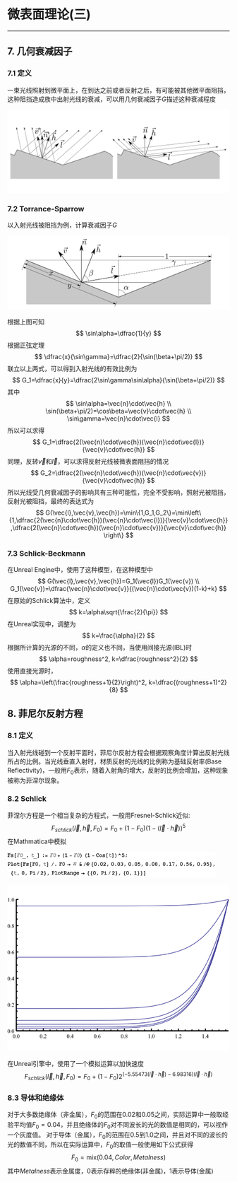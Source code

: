 # 微表面理论(三)
-----
## 7.  几何衰减因子
### 7.1 定义
一束光线照射到微平面上，在到达之前或者反射之后，有可能被其他微平面阻挡，这种阻挡造成族中出射光线的衰减，可以用几何衰减因子$G$描述这种衰减程度

![](./microfacet_6.svg)

### 7.2 Torrance-Sparrow
以入射光线被阻挡为例，计算衰减因子$G$

![](./microfacet_7.svg)

根据上图可知
$$
\sin\alpha=\dfrac{1}{y}
$$
根据正弦定理
$$
\dfrac{x}{\sin\gamma}=\dfrac{2}{\sin(\beta+\pi/2)}
$$
联立以上两式，可以得到入射光线的有效比例为
$$
G_1=\dfrac{x}{y}=\dfrac{2\sin\gamma\sin\alpha}{\sin(\beta+\pi/2)}
$$
其中
$$
\sin\alpha=\vec{n}\cdot\vec{h} \\
\sin(\beta+\pi/2)=\cos\beta=\vec{v}\cdot\vec{h} \\
\sin\gamma=\vec{n}\cdot\vec{l}
$$
所以可以求得
$$
G_1=\dfrac{2(\vec{n}\cdot\vec{h})(\vec{n}\cdot\vec{l})}{\vec{v}\cdot\vec{h}}
$$
同理，反转$\vec{v}$和$\vec{l}$，可以求得反射光线被微表面阻挡的情况
$$
G_2=\dfrac{2(\vec{n}\cdot\vec{h})(\vec{n}\cdot\vec{v})}{\vec{v}\cdot\vec{h}}
$$
所以光线受几何衰减因子的影响共有三种可能性，完全不受影响，照射光被阻挡，反射光被阻挡，最终的表达式为
$$
G(\vec{l},\vec{v},\vec{h})=\min\{1,G_1,G_2\}=\min\left\{1,\dfrac{2(\vec{n}\cdot\vec{h})(\vec{n}\cdot\vec{l})}{\vec{v}\cdot\vec{h}}
,\dfrac{2(\vec{n}\cdot\vec{h})(\vec{n}\cdot\vec{v})}{\vec{v}\cdot\vec{h}}
\right\}
$$

### 7.3 Schlick-Beckmann
在Unreal Engine中，使用了这种模型，在这种模型中
$$
G(\vec{l},\vec{v},\vec{h})=G_1(\vec{l})G_1(\vec{v}) \\
G_1(\vec{v})=\dfrac{\vec{n}\cdot\vec{v}}{(\vec{n}\cdot\vec{v})(1-k)+k}
$$
在原始的Schlick算法中，定义
$$
k=\alpha\sqrt{\frac{2}{\pi}}
$$
在Unreal实现中，调整为
$$
k=\frac{\alpha}{2}
$$
根据所计算的光源的不同，$\alpha$的定义也不同，当使用间接光源(IBL)时
$$
\alpha=roughness^2, k=\dfrac{roughness^2}{2}
$$
使用直接光源时，
$$
\alpha=\left(\frac{roughness+1}{2}\right)^2, k=\dfrac{(roughness+1)^2}{8}
$$

## 8. 菲尼尔反射方程
### 8.1 定义
当入射光线碰到一个反射平面时，菲尼尔反射方程会根据观察角度计算出反射光线所占的比例。当光线垂直入射时，材质反射的光线的比例称为基础反射率(Base Reflectivity)，一般用$F_0$表示，随着入射角的增大，反射的比例会增加，这种现象被称为菲涅尔现象。

### 8.2 Schlick
菲涅尔方程是一个相当复杂的方程式，一般用Fresnel-Schlick近似:
$$
F_{schlick}(\vec{l},\vec{h},F_0)=F_0+(1-F_0)(1-(\vec{l}\cdot\vec{h}))^5
$$
在Mathmatica中模拟

![](./Mathmatica_fresnel.gif)

![](./microfacet_8.svg)

在Unreal引擎中，使用了一个模拟运算以加快速度
$$
F_{schlick}(\vec{l},\vec{h},F_0)=F_0+(1-F_0)2^{(-5.55473(\vec{l}\cdot\vec{h})-6.98316)(\vec{l}\cdot\vec{h})}
$$
### 8.3 导体和绝缘体
对于大多数绝缘体（非金属），$F_0$的范围在0.02和0.05之间，实际运算中一般取经验平均值$F_0=0.04$，并且绝缘体的$F_0$对不同波长的光的数值是相同的，可以视作一个灰度值。
对于导体（金属），$F_0$的范围在0.5到1.0之间，并且对不同的波长的光的数值不同，所以在实际运算中，$F_0$的取值一般使用如下公式获得
$$
F_0=\text{mix}(0.04,Color,Metalness)
$$
其中$Metalness$表示金属度，0表示存粹的绝缘体(非金属)，1表示导体(金属)
